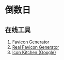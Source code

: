 # 倒数日

## 在线工具
1. [Favicon Generator](https://favicon.io/)
2. [Real Favicon Generator](https://realfavicongenerator.net/)
3. [Icon Kitchen (Google)](https://icon.kitchen/)